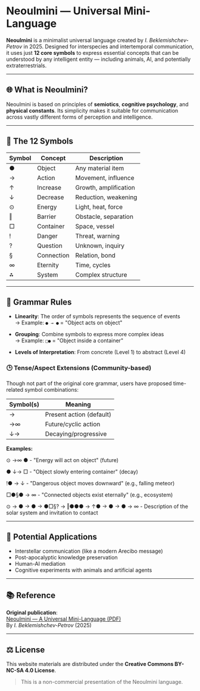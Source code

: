# Neoulmini — Universal Mini-Language

**Neoulmini** is a minimalist universal language created by *I. Beklemishchev-Petrov* in 2025. Designed for interspecies and intertemporal communication, it uses just **12 core symbols** to express essential concepts that can be understood by any intelligent entity — including animals, AI, and potentially extraterrestrials.

---

## 🌐 What is Neoulmini?

Neoulmini is based on principles of **semiotics**, **cognitive psychology**, and **physical constants**. Its simplicity makes it suitable for communication across vastly different forms of perception and intelligence.

---

## 🔣 The 12 Symbols

| Symbol | Concept       | Description                    |
|--------|---------------|--------------------------------|
| ●      | Object        | Any material item              |
| →      | Action        | Movement, influence            |
| ↑      | Increase      | Growth, amplification          |
| ↓      | Decrease      | Reduction, weakening           |
| ⊙      | Energy        | Light, heat, force             |
| ‖      | Barrier       | Obstacle, separation           |
| □      | Container     | Space, vessel                  |
| !      | Danger        | Threat, warning                |
| ?      | Question      | Unknown, inquiry               |
| §      | Connection    | Relation, bond                 |
| ∞      | Eternity      | Time, cycles                   |
| ⁂      | System        | Complex structure              |

---

## 🧠 Grammar Rules

- **Linearity**: The order of symbols represents the sequence of events  
  → Example: `● → ●` = "Object acts on object"

- **Grouping**: Combine symbols to express more complex ideas  
  → Example: `□●` = "Object inside a container"

- **Levels of Interpretation**: From concrete (Level 1) to abstract (Level 4)

### 🕒 Tense/Aspect Extensions (Community-based)

Though not part of the original core grammar, users have proposed time-related symbol combinations:

| Symbol(s) | Meaning                  |
|-----------|--------------------------|
| →         | Present action (default) |
| →∞        | Future/cyclic action     |
| ↓→        | Decaying/progressive     |

**Examples:**

⊙ →∞ ●        - "Energy will act on object" (future)

● ↓→ □        - "Object slowly entering container" (decay)

!● → ↓        - "Dangerous object moves downward" (e.g., falling meteor)

□●§● → ∞      - "Connected objects exist eternally" (e.g., ecosystem)

⊙ → ● → ● → ●□§? → ‖●●● → ↑● → ● → ● → ∞  - Description of the solar system and invitation to contact

---

## 🚀 Potential Applications

- Interstellar communication (like a modern Arecibo message)
- Post-apocalyptic knowledge preservation
- Human-AI mediation
- Cognitive experiments with animals and artificial agents

---

## 📚 Reference

**Original publication**:  
[Neoulmini — A Universal Mini-Language (PDF)](https://archive.org/details/neoulmini-a-universal-mini-language-for-interspecies-and-intertemporal-communica)  
By *I. Beklemishchev-Petrov* (2025)

---

## ⚖️ License

This website materials are distributed under the **Creative Commons BY-NC-SA 4.0 License**.

> This is a non-commercial presentation of the Neoulmini language.  

